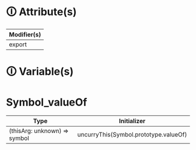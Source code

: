 # &#128712; Attribute(s)

| Modifier(s)                            |
|----------------------------------------|
| export |

# &#128712; Variable(s)

# Symbol_valueOf

| Type                        | Initializer                       |
|-----------------------------|-----------------------------------|
| (thisArg: unknown) =&gt; symbol | uncurryThis(Symbol.prototype.valueOf) |